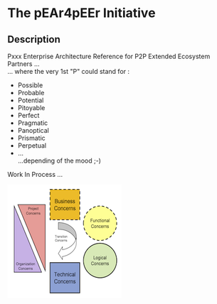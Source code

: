 The pEAr4pEEr Initiative
==

Description
-
Pxxx Enterprise Architecture Reference for P2P Extended Ecosystem Partners ...   
... where the very 1st "P" could stand for : 
* Possible 
* Probable
* Potential
* Pitoyable
* Perfect 
* Pragmatic
* Panoptical
* Prismatic
* Perpetual
* ...  
...depending of the mood ;-)

Work In Process ...


![Icon](https://github.com/iPlumb3r/pEAr4pEEr/blob/master/images/icon%40pEAr4pEEr.png)

